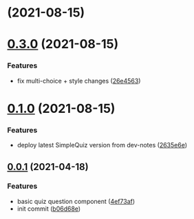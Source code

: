 #  (2021-08-15)



# [0.3.0](https://github.com/okeeffed/pkg-react-components-simple-quiz/compare/0.1.0...0.3.0) (2021-08-15)


### Features

* fix multi-choice + style changes ([26e4563](https://github.com/okeeffed/pkg-react-components-simple-quiz/commit/26e456376fc7130a4bffb74f82d45faee5a1153e))



# [0.1.0](https://github.com/okeeffed/pkg-react-components-simple-quiz/compare/0.0.1...0.1.0) (2021-08-15)


### Features

* deploy latest SimpleQuiz version from dev-notes ([2635e6e](https://github.com/okeeffed/pkg-react-components-simple-quiz/commit/2635e6e9376d1f7a20e9f8d63c213566a051e75e))



## [0.0.1](https://github.com/okeeffed/pkg-react-components-simple-quiz/compare/b06d68eb2a9cf074d3c8548a1141f4d480977ef6...0.0.1) (2021-04-18)


### Features

* basic quiz question component ([4ef73af](https://github.com/okeeffed/pkg-react-components-simple-quiz/commit/4ef73afb39fac2ce605fb0e33054eda79cbc2f00))
* init commit ([b06d68e](https://github.com/okeeffed/pkg-react-components-simple-quiz/commit/b06d68eb2a9cf074d3c8548a1141f4d480977ef6))



